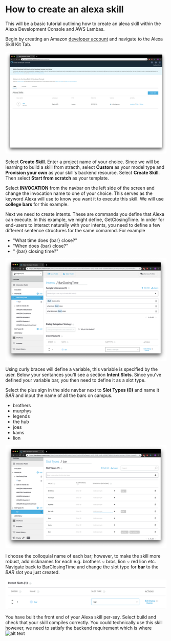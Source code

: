 # How to create an alexa skill

This will be a basic tutorial outlining how to create an alexa skill within the Alexa Development Console and AWS Lambas. 

Begin by creating an Amazon [developer account][l1] and navigate to the Alexa Skill Kit Tab. 

![alt text][img1]

Select **Create Skill**. Enter a project name of your choice. Since we will be learning to build a skill from stracth, select **Custom** as your model type and **Provision your own** as your skill's backend resource. Select **Create Skill**. Then select **Start from scratch** as your template. 

Select **INVOCATION** from the navbar on the left side of the screen and change the invocation name to one of your choice. This serves as the keyword Alexa will use to know you want it to execute this skill. We will use **college bars** for this example. 


Next we need to create intents. These are commands you define that Alexa can execute. In this example, we might define, GetClosingTime. In order for end-users to interact naturally with your intents, you need to define a few different sentence structures for the same comamnd. For example
* "What time does \{bar\} close?"
* "When does  \{bar\} close?"
* " \{bar\} closing time?"

![alt text][img2]

Using curly braces will define a variable, this variable is specified by the user. Below your sentances you'll see a section **Intent Slots**. Since you've defined your variable bar, you then need to define it as a slot type. 

Select the plus sign in the side navbar next to **Slot Types (0)** and name it *BAR* and input the name of all the bars on campus. 
* brothers
* murphys
* legends
* the hub
* joes
* kams
* lion

![alt text][img3]

I choose the colloquial name of each bar; however, to make the skill more robust, add nicknames for each e.g. brothers ~ bros, lion ~ red lion etc. Navigate back to BarClosingTime and change the slot type for **bar** to the *BAR* slot you just created. 

![alt text][img4]

You have built the front end of your Alexa skill per-say. Select build and check that your skill compiles correctly. You could technically use this skill however, we need to satisfy the backend requirement which is where ![alt text][node]




[l1]: <https://developer.amazon.com/home.html>
[img1]: <img/img1.png>
[img2]: <img/img2.png>
[img3]: <img/img3.png>
[img4]: <img/img4.png>
[node]: <https://github.com/konpa/devicon/blob/master/icons/nodejs/nodejs-original.svg>



